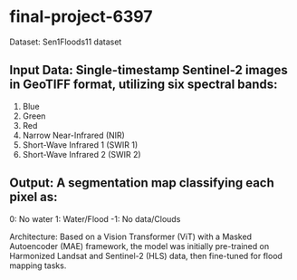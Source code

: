 # final-project-6397
Dataset:  Sen1Floods11 dataset 

## Input Data: Single-timestamp Sentinel-2 images in GeoTIFF format, utilizing six spectral bands:

1. Blue
2. Green
3. Red
4. Narrow Near-Infrared (NIR)
5. Short-Wave Infrared 1 (SWIR 1)
6. Short-Wave Infrared 2 (SWIR 2)

## Output: A segmentation map classifying each pixel as:

0: No water
1: Water/Flood
-1: No data/Clouds 


Architecture: Based on a Vision Transformer (ViT) with a Masked Autoencoder (MAE) framework, the model was initially pre-trained on Harmonized Landsat and Sentinel-2 (HLS) data, then fine-tuned for flood mapping tasks. 
